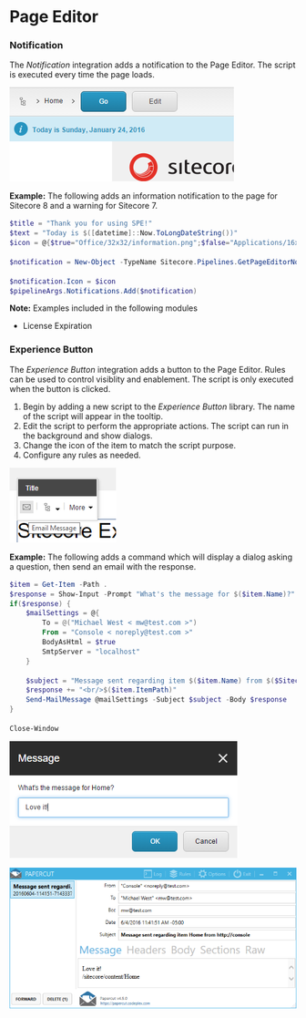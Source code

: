 # Page Editor

### Notification

The *Notification* integration adds a notification to the Page Editor. The script is executed every time the page loads.

![A Notification for the current date](images/screenshots/page-editor/notification-information.png)

**Example:** The following adds an information notification to the page for Sitecore 8 and a warning for Sitecore 7.
```powershell
$title = "Thank you for using SPE!"
$text = "Today is $([datetime]::Now.ToLongDateString())"
$icon = @{$true="Office/32x32/information.png";$false="Applications/16x16/warning.png"}[$SitecoreVersion.Major -gt 7]

$notification = New-Object -TypeName Sitecore.Pipelines.GetPageEditorNotifications.PageEditorNotification -ArgumentList $text, "Info"

$notification.Icon = $icon
$pipelineArgs.Notifications.Add($notification)
```

**Note:** Examples included in the following modules
* License Expiration

### Experience Button

The *Experience Button* integration adds a button to the Page Editor. Rules can be used to control visiblity and enablement. The script is only executed when the button is clicked.

1. Begin by adding a new script to the *Experience Button* library. The name of the script will appear in the tooltip.
2. Edit the script to perform the appropriate actions. The script can run in the background and show dialogs.
3. Change the icon of the item to match the script purpose.
4. Configure any rules as needed.

![An Experience Button for sending emails](images/screenshots/page-editor/experience-button-with-tooltip.png)


**Example:** The following adds a command which will display a dialog asking a question, then send an email with the response.
```powershell
$item = Get-Item -Path .
$response = Show-Input -Prompt "What's the message for $($item.Name)?"
if($response) {
    $mailSettings = @{
        To = @("Michael West < mw@test.com >")
        From = "Console < noreply@test.com >"
        BodyAsHtml = $true
        SmtpServer = "localhost"
    }
    
    $subject = "Message sent regarding item $($item.Name) from $($SitecoreAuthority)"
    $response += "<br/>$($item.ItemPath)"
    Send-MailMessage @mailSettings -Subject $subject -Body $response
}

Close-Window
```

![Message Input](images/screenshots/page-editor/message-input-with-ok-cancel.png)

![Email Response](images/screenshots/page-editor/papercut-email-response.png)